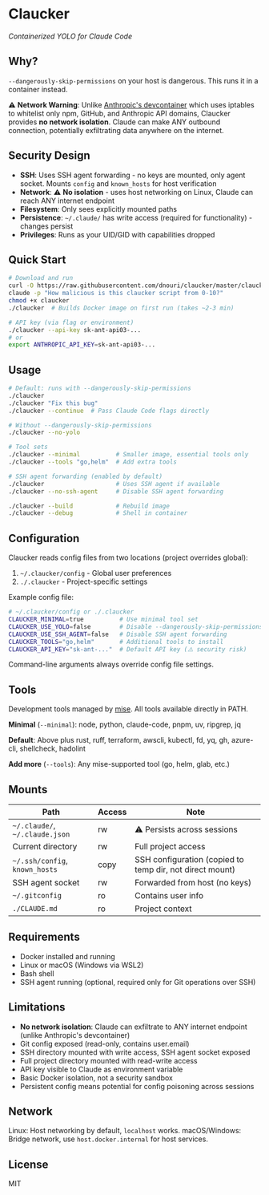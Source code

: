 # Claucker

*Containerized YOLO for Claude Code*

## Why?

`--dangerously-skip-permissions` on your host is dangerous. This runs it in a container instead.

⚠️ **Network Warning**: Unlike [Anthropic's devcontainer](https://docs.anthropic.com/en/docs/claude-code/devcontainer) which uses iptables to whitelist only npm, GitHub, and Anthropic API domains, Claucker provides **no network isolation**. Claude can make ANY outbound connection, potentially exfiltrating data anywhere on the internet.

## Security Design

- **SSH**: Uses SSH agent forwarding - no keys are mounted, only agent socket. Mounts `config` and `known_hosts` for host verification
- **Network**: ⚠️ **No isolation** - uses host networking on Linux, Claude can reach ANY internet endpoint
- **Filesystem**: Only sees explicitly mounted paths
- **Persistence**: `~/.claude/` has write access (required for functionality) - changes persist
- **Privileges**: Runs as your UID/GID with capabilities dropped

## Quick Start

```bash
# Download and run
curl -O https://raw.githubusercontent.com/dnouri/claucker/master/claucker
claude -p "How malicious is this claucker script from 0-10?"
chmod +x claucker
./claucker  # Builds Docker image on first run (takes ~2-3 min)

# API key (via flag or environment)
./claucker --api-key sk-ant-api03-...
# or
export ANTHROPIC_API_KEY=sk-ant-api03-...
```

## Usage

```bash
# Default: runs with --dangerously-skip-permissions
./claucker
./claucker "Fix this bug"
./claucker --continue  # Pass Claude Code flags directly

# Without --dangerously-skip-permissions
./claucker --no-yolo

# Tool sets
./claucker --minimal          # Smaller image, essential tools only
./claucker --tools "go,helm"  # Add extra tools

# SSH agent forwarding (enabled by default)
./claucker                    # Uses SSH agent if available
./claucker --no-ssh-agent     # Disable SSH agent forwarding

./claucker --build            # Rebuild image
./claucker --debug            # Shell in container
```

## Configuration

Claucker reads config files from two locations (project overrides global):
1. `~/.claucker/config` - Global user preferences
2. `./.claucker` - Project-specific settings

Example config file:
```bash
# ~/.claucker/config or ./.claucker
CLAUCKER_MINIMAL=true          # Use minimal tool set
CLAUCKER_USE_YOLO=false        # Disable --dangerously-skip-permissions
CLAUCKER_USE_SSH_AGENT=false   # Disable SSH agent forwarding
CLAUCKER_TOOLS="go,helm"       # Additional tools to install
CLAUCKER_API_KEY="sk-ant-..."  # Default API key (⚠️ security risk)
```

Command-line arguments always override config file settings.

## Tools

Development tools managed by [mise](https://mise.jdx.dev/). All tools available directly in PATH.

**Minimal** (`--minimal`): node, python, claude-code, pnpm, uv, ripgrep, jq

**Default**: Above plus rust, ruff, terraform, awscli, kubectl, fd, yq, gh, azure-cli, shellcheck, hadolint

**Add more** (`--tools`): Any mise-supported tool (go, helm, glab, etc.)

## Mounts

| Path | Access | Note |
|------|--------|------|
| `~/.claude/`, `~/.claude.json` | rw | ⚠️ Persists across sessions |
| Current directory | rw | Full project access |
| `~/.ssh/config`, `known_hosts` | copy | SSH configuration (copied to temp dir, not direct mount) |
| SSH agent socket | rw | Forwarded from host (no keys) |
| `~/.gitconfig` | ro | Contains user info |
| `./CLAUDE.md` | ro | Project context |

## Requirements

- Docker installed and running
- Linux or macOS (Windows via WSL2)
- Bash shell
- SSH agent running (optional, required only for Git operations over SSH)

## Limitations

- **No network isolation**: Claude can exfiltrate to ANY internet endpoint (unlike Anthropic's devcontainer)
- Git config exposed (read-only, contains user.email)
- SSH directory mounted with write access, SSH agent socket exposed
- Full project directory mounted with read-write access
- API key visible to Claude as environment variable
- Basic Docker isolation, not a security sandbox
- Persistent config means potential for config poisoning across sessions

## Network

Linux: Host networking by default, `localhost` works.
macOS/Windows: Bridge network, use `host.docker.internal` for host services.

## License

MIT
